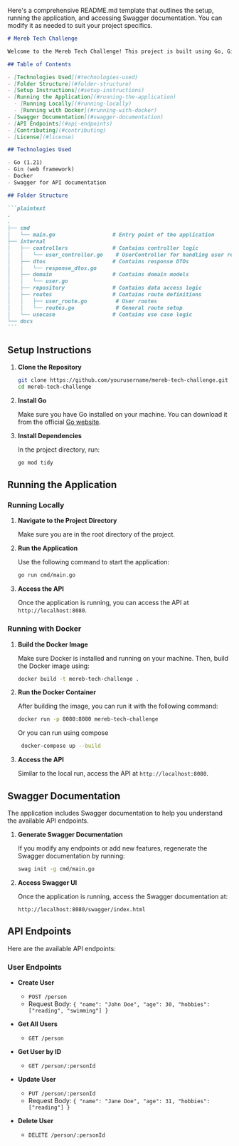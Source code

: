 Here's a comprehensive README.md template that outlines the setup, running the application, and accessing Swagger documentation. You can modify it as needed to suit your project specifics.

````markdown
# Mereb Tech Challenge

Welcome to the Mereb Tech Challenge! This project is built using Go, Gin framework, and provides a RESTful API for user management. 

## Table of Contents

- [Technologies Used](#technologies-used)
- [Folder Structure](#folder-structure)
- [Setup Instructions](#setup-instructions)
- [Running the Application](#running-the-application)
  - [Running Locally](#running-locally)
  - [Running with Docker](#running-with-docker)
- [Swagger Documentation](#swagger-documentation)
- [API Endpoints](#api-endpoints)
- [Contributing](#contributing)
- [License](#license)

## Technologies Used

- Go (1.21)
- Gin (web framework)
- Docker
- Swagger for API documentation

## Folder Structure

```plaintext
.
.
├── cmd
│   └── main.go                  # Entry point of the application
├── internal
│   ├── controllers              # Contains controller logic
│   │   └── user_controller.go    # UserController for handling user requests
│   ├── dtos                     # Contains response DTOs
│   │   └── response_dtos.go
│   ├── domain                   # Contains domain models
│   │   └── user.go
│   ├── repository               # Contains data access logic
│   ├── routes                   # Contains route definitions
│   │   ├── user_route.go         # User routes
│   │   └── routes.go             # General route setup
│   └── usecase                  # Contains use case logic
└── docs
```
````

## Setup Instructions

1. **Clone the Repository**

   ```bash
   git clone https://github.com/yourusername/mereb-tech-challenge.git
   cd mereb-tech-challenge
   ```

2. **Install Go**

   Make sure you have Go installed on your machine. You can download it from the official [Go website](https://golang.org/dl/).

3. **Install Dependencies**

   In the project directory, run:

   ```bash
   go mod tidy
   ```

## Running the Application

### Running Locally

1. **Navigate to the Project Directory**

   Make sure you are in the root directory of the project.

2. **Run the Application**

   Use the following command to start the application:

   ```bash
   go run cmd/main.go
   ```

3. **Access the API**

   Once the application is running, you can access the API at `http://localhost:8080`.

### Running with Docker

1. **Build the Docker Image**

   Make sure Docker is installed and running on your machine. Then, build the Docker image using:

   ```bash
   docker build -t mereb-tech-challenge .
   ```

2. **Run the Docker Container**

   After building the image, you can run it with the following command:

   ```bash
   docker run -p 8080:8080 mereb-tech-challenge
   ```

   Or you can run using compose

   ```bash
    docker-compose up --build

   ```

3. **Access the API**

   Similar to the local run, access the API at `http://localhost:8080`.

## Swagger Documentation

The application includes Swagger documentation to help you understand the available API endpoints.

1. **Generate Swagger Documentation**

   If you modify any endpoints or add new features, regenerate the Swagger documentation by running:

   ```bash
   swag init -g cmd/main.go
   ```

2. **Access Swagger UI**

   Once the application is running, access the Swagger documentation at:

   ```
   http://localhost:8080/swagger/index.html
   ```

## API Endpoints

Here are the available API endpoints:

### User Endpoints

- **Create User**
  - `POST /person`
  - Request Body: `{ "name": "John Doe", "age": 30, "hobbies": ["reading", "swimming"] }`
- **Get All Users**

  - `GET /person`

- **Get User by ID**

  - `GET /person/:personId`

- **Update User**

  - `PUT /person/:personId`
  - Request Body: `{ "name": "Jane Doe", "age": 31, "hobbies": ["reading"] }`

- **Delete User**
  - `DELETE /person/:personId`
